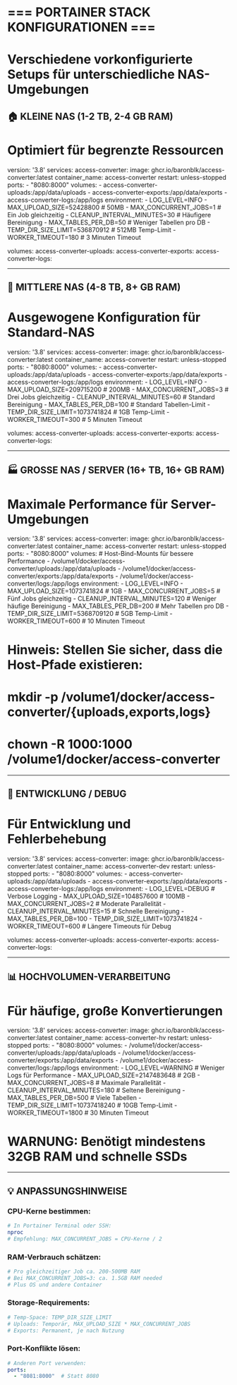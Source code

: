 # === PORTAINER STACK KONFIGURATIONEN ===
# Verschiedene vorkonfigurierte Setups für unterschiedliche NAS-Umgebungen

## 🏠 KLEINE NAS (1-2 TB, 2-4 GB RAM)
# Optimiert für begrenzte Ressourcen
version: '3.8'
services:
  access-converter:
    image: ghcr.io/baronblk/access-converter:latest
    container_name: access-converter
    restart: unless-stopped
    ports:
      - "8080:8000"
    volumes:
      - access-converter-uploads:/app/data/uploads
      - access-converter-exports:/app/data/exports
      - access-converter-logs:/app/logs
    environment:
      - LOG_LEVEL=INFO
      - MAX_UPLOAD_SIZE=52428800           # 50MB
      - MAX_CONCURRENT_JOBS=1              # Ein Job gleichzeitig
      - CLEANUP_INTERVAL_MINUTES=30        # Häufigere Bereinigung
      - MAX_TABLES_PER_DB=50              # Weniger Tabellen pro DB
      - TEMP_DIR_SIZE_LIMIT=536870912     # 512MB Temp-Limit
      - WORKER_TIMEOUT=180                # 3 Minuten Timeout

volumes:
  access-converter-uploads:
  access-converter-exports:
  access-converter-logs:

---

## 🏢 MITTLERE NAS (4-8 TB, 8+ GB RAM)
# Ausgewogene Konfiguration für Standard-NAS
version: '3.8'
services:
  access-converter:
    image: ghcr.io/baronblk/access-converter:latest
    container_name: access-converter
    restart: unless-stopped
    ports:
      - "8080:8000"
    volumes:
      - access-converter-uploads:/app/data/uploads
      - access-converter-exports:/app/data/exports
      - access-converter-logs:/app/logs
    environment:
      - LOG_LEVEL=INFO
      - MAX_UPLOAD_SIZE=209715200          # 200MB
      - MAX_CONCURRENT_JOBS=3              # Drei Jobs gleichzeitig
      - CLEANUP_INTERVAL_MINUTES=60        # Standard Bereinigung
      - MAX_TABLES_PER_DB=100             # Standard Tabellen-Limit
      - TEMP_DIR_SIZE_LIMIT=1073741824    # 1GB Temp-Limit
      - WORKER_TIMEOUT=300                # 5 Minuten Timeout

volumes:
  access-converter-uploads:
  access-converter-exports:
  access-converter-logs:

---

## 🏭 GROSSE NAS / SERVER (16+ TB, 16+ GB RAM)
# Maximale Performance für Server-Umgebungen
version: '3.8'
services:
  access-converter:
    image: ghcr.io/baronblk/access-converter:latest
    container_name: access-converter
    restart: unless-stopped
    ports:
      - "8080:8000"
    volumes:
      # Host-Bind-Mounts für bessere Performance
      - /volume1/docker/access-converter/uploads:/app/data/uploads
      - /volume1/docker/access-converter/exports:/app/data/exports
      - /volume1/docker/access-converter/logs:/app/logs
    environment:
      - LOG_LEVEL=INFO
      - MAX_UPLOAD_SIZE=1073741824         # 1GB
      - MAX_CONCURRENT_JOBS=5              # Fünf Jobs gleichzeitig
      - CLEANUP_INTERVAL_MINUTES=120       # Weniger häufige Bereinigung
      - MAX_TABLES_PER_DB=200             # Mehr Tabellen pro DB
      - TEMP_DIR_SIZE_LIMIT=5368709120    # 5GB Temp-Limit
      - WORKER_TIMEOUT=600                # 10 Minuten Timeout

# Hinweis: Stellen Sie sicher, dass die Host-Pfade existieren:
# mkdir -p /volume1/docker/access-converter/{uploads,exports,logs}
# chown -R 1000:1000 /volume1/docker/access-converter

---

## 🔧 ENTWICKLUNG / DEBUG
# Für Entwicklung und Fehlerbehebung
version: '3.8'
services:
  access-converter:
    image: ghcr.io/baronblk/access-converter:latest
    container_name: access-converter-dev
    restart: unless-stopped
    ports:
      - "8080:8000"
    volumes:
      - access-converter-uploads:/app/data/uploads
      - access-converter-exports:/app/data/exports
      - access-converter-logs:/app/logs
    environment:
      - LOG_LEVEL=DEBUG                   # Verbose Logging
      - MAX_UPLOAD_SIZE=104857600         # 100MB
      - MAX_CONCURRENT_JOBS=2             # Moderate Parallelität
      - CLEANUP_INTERVAL_MINUTES=15       # Schnelle Bereinigung
      - MAX_TABLES_PER_DB=100
      - TEMP_DIR_SIZE_LIMIT=1073741824
      - WORKER_TIMEOUT=600                # Längere Timeouts für Debug

volumes:
  access-converter-uploads:
  access-converter-exports:
  access-converter-logs:

---

## 📊 HOCHVOLUMEN-VERARBEITUNG
# Für häufige, große Konvertierungen
version: '3.8'
services:
  access-converter:
    image: ghcr.io/baronblk/access-converter:latest
    container_name: access-converter-hv
    restart: unless-stopped
    ports:
      - "8080:8000"
    volumes:
      - /volume1/docker/access-converter/uploads:/app/data/uploads
      - /volume1/docker/access-converter/exports:/app/data/exports
      - /volume1/docker/access-converter/logs:/app/logs
    environment:
      - LOG_LEVEL=WARNING                 # Weniger Logs für Performance
      - MAX_UPLOAD_SIZE=2147483648        # 2GB
      - MAX_CONCURRENT_JOBS=8             # Maximale Parallelität
      - CLEANUP_INTERVAL_MINUTES=180      # Seltene Bereinigung
      - MAX_TABLES_PER_DB=500            # Viele Tabellen
      - TEMP_DIR_SIZE_LIMIT=10737418240  # 10GB Temp-Limit
      - WORKER_TIMEOUT=1800              # 30 Minuten Timeout

# WARNUNG: Benötigt mindestens 32GB RAM und schnelle SSDs

---

## 💡 ANPASSUNGSHINWEISE

### CPU-Kerne bestimmen:
```bash
# In Portainer Terminal oder SSH:
nproc
# Empfehlung: MAX_CONCURRENT_JOBS = CPU-Kerne / 2
```

### RAM-Verbrauch schätzen:
```bash
# Pro gleichzeitiger Job ca. 200-500MB RAM
# Bei MAX_CONCURRENT_JOBS=3: ca. 1.5GB RAM needed
# Plus OS und andere Container
```

### Storage-Requirements:
```bash
# Temp-Space: TEMP_DIR_SIZE_LIMIT
# Uploads: Temporär, MAX_UPLOAD_SIZE * MAX_CONCURRENT_JOBS
# Exports: Permanent, je nach Nutzung
```

### Port-Konflikte lösen:
```yaml
# Anderen Port verwenden:
ports:
  - "8081:8000"  # Statt 8080
```

